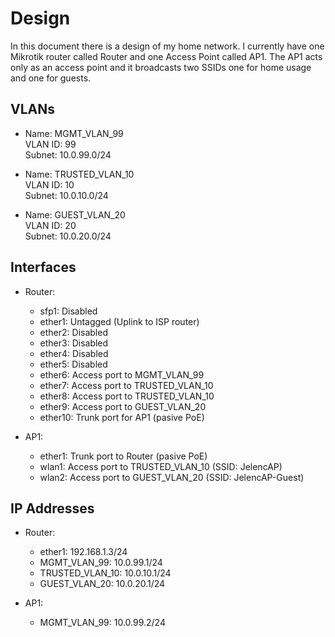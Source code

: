 # Design
In this document there is a design of my home network. I currently have one Mikrotik router called Router and one Access Point called AP1. The AP1 acts only as an access point and it broadcasts two SSIDs one for home usage and one for guests.

## VLANs

- Name: MGMT_VLAN_99  
  VLAN ID: 99  
  Subnet: 10.0.99.0/24

- Name: TRUSTED_VLAN_10  
  VLAN ID: 10  
  Subnet: 10.0.10.0/24

- Name: GUEST_VLAN_20  
  VLAN ID: 20  
  Subnet: 10.0.20.0/24

## Interfaces

- Router:
    - sfp1: Disabled
    - ether1: Untagged (Uplink to ISP router)
    - ether2: Disabled
    - ether3: Disabled
    - ether4: Disabled
    - ether5: Disabled
    - ether6: Access port to MGMT_VLAN_99
    - ether7: Access port to TRUSTED_VLAN_10
    - ether8: Access port to TRUSTED_VLAN_10
    - ether9: Access port to GUEST_VLAN_20
    - ether10: Trunk port for AP1 (pasive PoE)

- AP1:
    - ether1: Trunk port to Router (pasive PoE)
    - wlan1: Access port to TRUSTED_VLAN_10 (SSID: JelencAP)
    - wlan2: Access port to GUEST_VLAN_20 (SSID: JelencAP-Guest)


## IP Addresses

- Router:
    - ether1: 192.168.1.3/24
    - MGMT_VLAN_99: 10.0.99.1/24
    - TRUSTED_VLAN_10: 10.0.10.1/24
    - GUEST_VLAN_20: 10.0.20.1/24

- AP1:
    - MGMT_VLAN_99: 10.0.99.2/24
